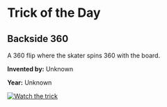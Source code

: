 # Trick of the Day

## Backside 360

A 360 flip where the skater spins 360 with the board.

**Invented by:** Unknown

**Year:** Unknown

[![Watch the trick](https://img.youtube.com/vi/rPjtZFMvhtA/0.jpg)](https://www.youtube.com/watch?v=rPjtZFMvhtA)
